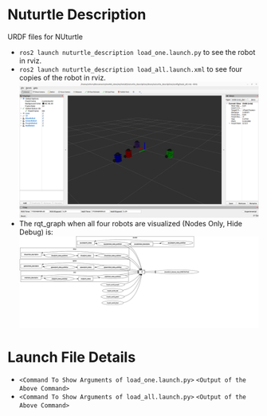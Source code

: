 # Nuturtle  Description
URDF files for NUturtle
* `ros2 launch nuturtle_description load_one.launch.py` to see the robot in rviz.
* `ros2 launch nuturtle_description load_all.launch.xml` to see four copies of the robot in rviz.
![](images/rviz.png)
* The rqt_graph when all four robots are visualized (Nodes Only, Hide Debug) is:
![](images/rqt_graph.svg)
# Launch File Details
* `<Command To Show Arguments of load_one.launch.py>`
  `<Output of the Above Command>`
* `<Command To Show Arguments of load_all.launch.py>`
  `<Output of the Above Command>`